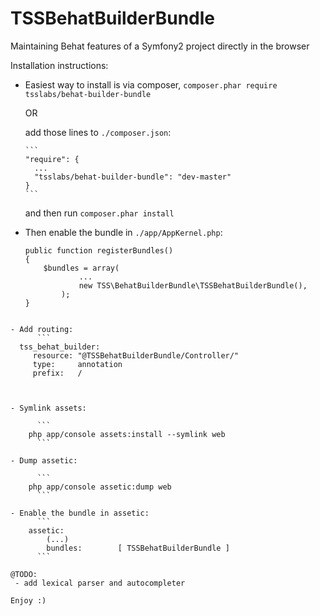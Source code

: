 TSSBehatBuilderBundle
=====================

Maintaining Behat features of a Symfony2 project directly in the browser

Installation instructions:

- Easiest way to install is via composer, 
  ```composer.phar require tsslabs/behat-builder-bundle``` 
  
   OR
    
   add those lines to ```./composer.json```:


      ```
      "require": {
        ...
        "tsslabs/behat-builder-bundle": "dev-master"
      }
      ```


  and then run ```composer.phar install```

- Then enable the bundle in ```./app/AppKernel.php```:

    ```
    public function registerBundles()
    {
        $bundles = array(
                ...
                new TSS\BehatBuilderBundle\TSSBehatBuilderBundle(),
            );
    }
```

- Add routing:
      ```
  tss_behat_builder:
     resource: "@TSSBehatBuilderBundle/Controller/"
     type:     annotation
     prefix:   /
      


- Symlink assets: 

      ```
    php app/console assets:install --symlink web
      ```
      
- Dump assetic: 

      ```
    php app/console assetic:dump web
      ```

- Enable the bundle in assetic:
      ```
    assetic:
        (...)
        bundles:        [ TSSBehatBuilderBundle ]
      ```

@TODO:
 - add lexical parser and autocompleter

Enjoy :)
